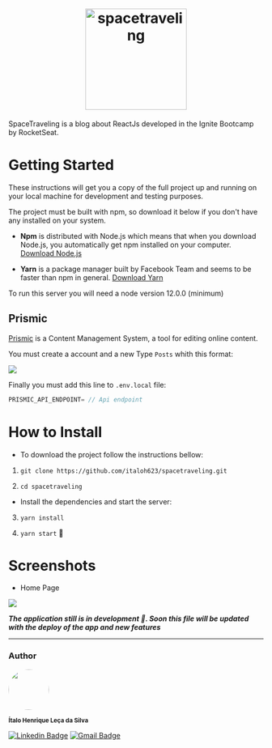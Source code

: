 <h1 align="center">

<img src="https://raw.githubusercontent.com/italoh623/spacetraveling/master/public/images/logo.svg" alt="spacetraveling" width="200px"/>

</h1>

SpaceTraveling is a blog about ReactJs developed in the Ignite Bootcamp by RocketSeat.


# Getting Started 

These instructions will get you a copy of the full project up and running on your local machine for development and testing purposes.

The project must be built with npm, so download it below if you don't have any installed on your system.

* **Npm** is distributed with Node.js which means that when you download Node.js, you automatically get npm installed on your computer. [Download Node.js](https://nodejs.org/en/download/)

* **Yarn** is a package manager built by Facebook Team and seems to be faster than npm in general. [Download Yarn](https://yarnpkg.com/en/docs/install)


To run this server you will need a node version 12.0.0 (minimum) 

## Prismic

[Prismic](https://prismic.io) is a Content Management System, a tool for editing online content.

You must create a account and a new Type `Posts` whith this format:

![](https://raw.githubusercontent.com/italoh623/spacetraveling/master/screenshots/prismic.png)

Finally you must add this line to `.env.local` file:

```js
PRISMIC_API_ENDPOINT= // Api endpoint
```


# How to Install

* To download the project follow the instructions bellow:


1. `git clone https://github.com/italoh623/spacetraveling.git`

2. `cd spacetraveling`

* Install the dependencies and start the server:

3. `yarn install`

4. `yarn start` 🥳

# Screenshots 

* Home Page

![](https://raw.githubusercontent.com/italoh623/spacetraveling/master/screenshots/home.png)


***The application still is in development 🚧. Soon this file will be updated with the deploy of the app and new features***

---
### Author



<img style="border-radius: 50%;" src="https://github.com/italoh623.png" width="80px;" alt="" />


<sub><b>Ítalo Henrique Leça da Silva</b></sub>

[![Linkedin Badge](https://img.shields.io/badge/-@italo-blue?style=flat-square&logo=Linkedin&logoColor=white&link=https://www.linkedin.com/in/gitirana/)](https://www.linkedin.com/in/italo-leca/) [![Gmail Badge](https://img.shields.io/badge/-italohenrique014@gmail.com-c14438?style=flat-square&logo=Gmail&logoColor=white&link=mailto:italohenrique014@gmail.com)](mailto:italohenrique014@gmail.com)
